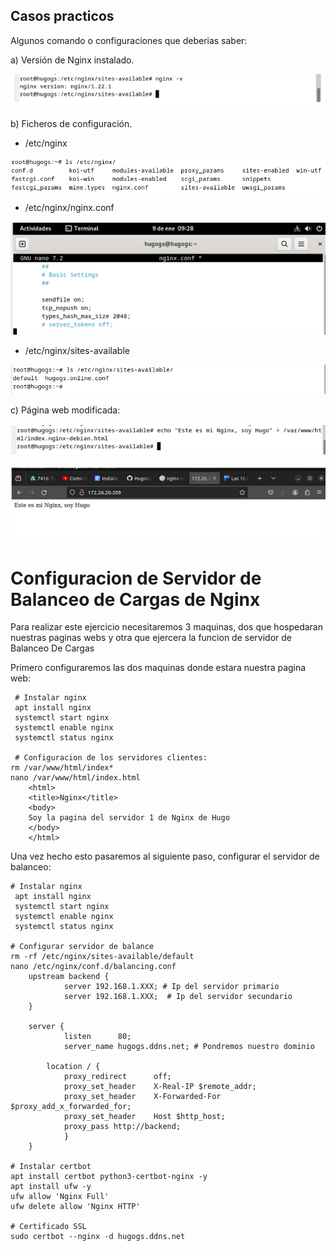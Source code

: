 ## Casos practicos

Algunos comando o configuraciones que deberias saber:

a) Versión de Nginx instalado.

![image](/img/version.png)

b) Ficheros de configuración.

- /etc/nginx
  
![imagen](/img/instalacion1.png)
  
- /etc/nginx/nginx.conf
  
![imagen](/img/instalacion2.png)
  
- /etc/nginx/sites-available
  
![imagen](/img/instalacion3.png)


c) Página web modificada:

![image](/img/instalacion4.png)

![image](/img/pagina.png)

# Configuracion de Servidor de Balanceo de Cargas de Nginx
Para realizar este ejercicio necesitaremos 3 maquinas, dos que hospedaran nuestras paginas webs y otra que ejercera la funcion de servidor de Balanceo De Cargas

Primero configuraremos las dos maquinas donde estara nuestra pagina web:

```
 # Instalar nginx 
 apt install nginx 
 systemctl start nginx
 systemctl enable nginx
 systemctl status nginx

 # Configuracion de los servidores clientes: 
rm /var/www/html/index*
nano /var/www/html/index.html
	<html>
	<title>Nginx</title>
	<body>
	Soy la pagina del servidor 1 de Nginx de Hugo
	</body>
	</html>
```
Una vez hecho esto pasaremos al siguiente paso, configurar el servidor de balanceo:
```
# Instalar nginx 
 apt install nginx 
 systemctl start nginx
 systemctl enable nginx
 systemctl status nginx

# Configurar servidor de balance
rm -rf /etc/nginx/sites-available/default
nano /etc/nginx/conf.d/balancing.conf
	upstream backend {
    		server 192.168.1.XXX; # Ip del servidor primario
    		server 192.168.1.XXX;  # Ip del servidor secundario
	}

	server {
    		listen      80;
    		server_name hugogs.ddns.net; # Pondremos nuestro dominio

    	location / {
        	proxy_redirect      off;
        	proxy_set_header    X-Real-IP $remote_addr;
        	proxy_set_header    X-Forwarded-For $proxy_add_x_forwarded_for;
        	proxy_set_header    Host $http_host;
        	proxy_pass http://backend;
    		}
	}

# Instalar certbot
apt install certbot python3-certbot-nginx -y
apt install ufw -y
ufw allow 'Nginx Full'
ufw delete allow 'Nginx HTTP'

# Certificado SSL
sudo certbot --nginx -d hugogs.ddns.net
```
